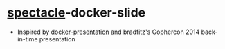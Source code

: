 # [spectacle](http://stack.formidable.com/spectacle)-docker-slide

* Inspired by [docker-presentation](https://github.com/jamtur01/docker-presentation) and bradfitz's Gophercon 2014 back-in-time presentation
